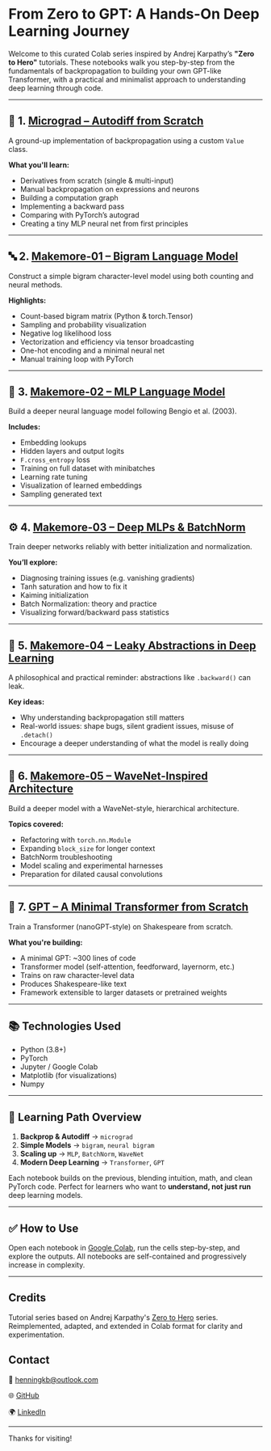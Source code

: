 # From Zero to GPT: A Hands-On Deep Learning Journey

Welcome to this curated Colab series inspired by Andrej Karpathy’s **"Zero to Hero"** tutorials. These notebooks walk you step-by-step from the fundamentals of backpropagation to building your own GPT-like Transformer, with a practical and minimalist approach to understanding deep learning through code.

---

## 🔢 1. [Micrograd – Autodiff from Scratch](./Micrograd/01_micrograd.ipynb)

A ground-up implementation of backpropagation using a custom `Value` class.

**What you'll learn:**
- Derivatives from scratch (single & multi-input)
- Manual backpropagation on expressions and neurons
- Building a computation graph
- Implementing a backward pass
- Comparing with PyTorch’s autograd
- Creating a tiny MLP neural net from first principles

---

## 🔤 2. [Makemore-01 – Bigram Language Model](./Makemore/01_MakemoreShort.ipynb)

Construct a simple bigram character-level model using both counting and neural methods.

**Highlights:**
- Count-based bigram matrix (Python & torch.Tensor)
- Sampling and probability visualization
- Negative log likelihood loss
- Vectorization and efficiency via tensor broadcasting
- One-hot encoding and a minimal neural net
- Manual training loop with PyTorch

---

## 🧠 3. [Makemore-02 – MLP Language Model](./makemore02_colab.ipynb)

Build a deeper neural language model following Bengio et al. (2003).

**Includes:**
- Embedding lookups
- Hidden layers and output logits
- `F.cross_entropy` loss
- Training on full dataset with minibatches
- Learning rate tuning
- Visualization of learned embeddings
- Sampling generated text

---

## ⚙️ 4. [Makemore-03 – Deep MLPs & BatchNorm](./makemore03_colab.ipynb)

Train deeper networks reliably with better initialization and normalization.

**You’ll explore:**
- Diagnosing training issues (e.g. vanishing gradients)
- Tanh saturation and how to fix it
- Kaiming initialization
- Batch Normalization: theory and practice
- Visualizing forward/backward pass statistics

---

## 🧱 5. [Makemore-04 – Leaky Abstractions in Deep Learning](./makemore04_colab.ipynb)

A philosophical and practical reminder: abstractions like `.backward()` can leak.

**Key ideas:**
- Why understanding backpropagation still matters
- Real-world issues: shape bugs, silent gradient issues, misuse of `.detach()`
- Encourage a deeper understanding of what the model is really doing

---

## 🌊 6. [Makemore-05 – WaveNet-Inspired Architecture](./makemore05_colab.ipynb)

Build a deeper model with a WaveNet-style, hierarchical architecture.

**Topics covered:**
- Refactoring with `torch.nn.Module`
- Expanding `block_size` for longer context
- BatchNorm troubleshooting
- Model scaling and experimental harnesses
- Preparation for dilated causal convolutions

---

## 🧠 7. [GPT – A Minimal Transformer from Scratch](./gpt_colab.ipynb)

Train a Transformer (nanoGPT-style) on Shakespeare from scratch.

**What you're building:**
- A minimal GPT: ~300 lines of code
- Transformer model (self-attention, feedforward, layernorm, etc.)
- Trains on raw character-level data
- Produces Shakespeare-like text
- Framework extensible to larger datasets or pretrained weights

---

## 📚 Technologies Used

- Python (3.8+)
- PyTorch
- Jupyter / Google Colab
- Matplotlib (for visualizations)
- Numpy

---

## 🧭 Learning Path Overview

1. **Backprop & Autodiff** → `micrograd`
2. **Simple Models** → `bigram`, `neural bigram`
3. **Scaling up** → `MLP`, `BatchNorm`, `WaveNet`
4. **Modern Deep Learning** → `Transformer`, `GPT`

Each notebook builds on the previous, blending intuition, math, and clean PyTorch code. Perfect for learners who want to **understand, not just run** deep learning models.

---

## ✅ How to Use

Open each notebook in [Google Colab](https://colab.research.google.com/), run the cells step-by-step, and explore the outputs. All notebooks are self-contained and progressively increase in complexity.

---

## Credits

Tutorial series based on Andrej Karpathy's [Zero to Hero](https://karpathy.ai/) series. Reimplemented, adapted, and extended in Colab format for clarity and experimentation.


## Contact

📧 henningkb@outlook.com

🌐 [GitHub](https://github.com/Henning-Kubatzsch)  

🌍 [LinkedIn](https://www.linkedin.com/in/henning-kubatzsch-632353324/)

---

Thanks for visiting!
